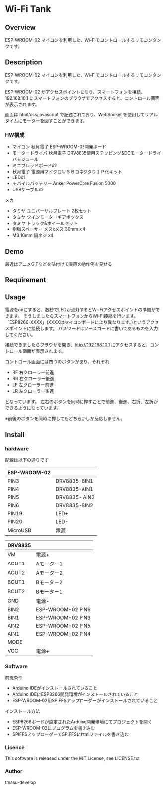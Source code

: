 # Wi-Fi Tank

## Overview
ESP-WROOM-02 マイコンを利用した、Wi-Fiでコントロールするリモコンタンクです。

## Description
ESP-WROOM-02 マイコンを利用した、Wi-Fiでコントロールするリモコンタンクです。 

ESP-WROOM-02 がアクセスポイントになり、スマートフォンを接続、192.168.10.1 にスマートフォンのブラウザでアクセスすると、コントロール画面が表示されます。

画面は html/css/javascript で記述されており、WebSocket を使用してリアルタイムにモーターを回すことができます。

### HW構成

- マイコン 秋月電子 ESP-WROOM-02開発ボード
- モータードライバ 秋月電子 DRV8835使用ステッピング&DCモータードライバモジュール
- ミニブレッドボードx2
- 秋月電子 電源用マイクロＵＳＢコネクタＤＩＰ化キット
- LEDx1
- モバイルバッテリー Anker  PowerCore Fusion 5000
- USBケーブルx2

メカ

- タミヤ ユニバーサルプレート 2枚セット
- タミヤ ツインモーターギアボックス
- タミヤ トラック&ホイールセット
- 樹脂スペーサー メスxメス 30mm x 4
- M3 10mm 鍋ネジ x4 



## Demo
最近はアニメGIFなどを貼付けて実際の動作例を見せる

## Requirement


## Usage

電源をonにすると、数秒でLEDが点灯するとWi-Fiアクセスポイントの準備ができます。
そうしましたらスマートフォンからWi-Fi接続を行います。
「ESP8266-XXXX」(XXXXはマイコンボードにより異なります。)というアクセスポイントに接続します。
パスワードはソースコードに書いてあるものを入力してください。

接続できましたらブラウザを開き、<http://192.168.10.1> にアクセスすると、コントロール画面が表示されます。

コントロール画面には四つのボタンがあり、それぞれ

- RF 右クローラー前進
- RR 右クローラー後進
- LF 左クローラー前進
- LR 左クローラー後進

となっています。
左右のボタンを同時に押すことで前進、後進、右折、左折ができるようになっています。

※前後のボタンを同時に押してもどちらかしか反応しません。


## Install
### hardware

配線は以下の通りです

|ESP-WROOM-02||
|:--|:--|
|PIN3|DRV8835-BIN1|
|PIN4|DRV8835-AIN1|
|PIN5|DRV8835- AIN2|
|PIN6|DRV8835-BIN2|
|PIN19|LED+|
|PIN20|LED-|
|MicroUSB|電源|

|DRV8835||
|:--|:--|
|VM|電源+|
|AOUT1|Aモーター1|
|AOUT2|Aモーター2|
|BOUT1|Bモーター2|
|BOUT2|Bモーター1|
|GND|電源-|
|BIN2|ESP-WROOM-02 PIN6|
|BIN1|ESP-WROOM-02 PIN3|
|AIN2|ESP-WROOM-02 PIN5|
|AIN1|ESP-WROOM-02 PIN4|
|MODE||
|VCC|電源+|

### Software
前提条件

- Arduino IDEがインストールされていること
- Arduino IDEにESP8266開発環境がインストールされていること
- ESP-WROOM-02用SPIFFSアップローダーがインストールされていること

インストール方法

- ESP8266ボードが設定されたArduino開発環境にてプロジェクトを開く
- ESP-WROOM-02にプログラムを書き込む
- SPIFFSアップローダーでSPIFFSにhtmlファイルを書き込む


### Licence
This software is released under the MIT License, see LICENSE.txt

### Author
tmasu-develop
